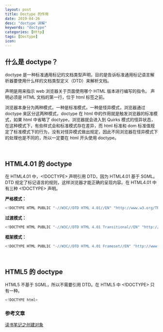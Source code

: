 ```yaml
---
layout: post
title: Doctype 的作用
date: 2019-04-26
desc: "doctype 讲解"
keywords: "doctype"
categories: [Http]
tags: [Doctype]
icon:
---
```


## 什么是 doctype？

doctype 是一种标准通用标记的文档类型声明，目的是告诉标准通用标记语言解析器要使用什么样的文档类型定义（DTD）来解析文档。

<!DOCTYPE> 声明是用来指示 web 浏览器关于页面使用哪个 HTML 版本进行编写的指令。

<!DOCTYPE> 声明必须是 HTML 文档的第一行，位于 html 标签之前。

浏览器本身分为两种模式，一种是标准模式，一种是怪异模式，浏览器通过 doctype 来区分这两种模式，doctype 在 html 中的作用就是触发浏览器的标准模式，如果 html 中省略了 doctype，浏览器就会进入到 Quirks 模式的怪异状态，在这种模式下，有些样式会和标准模式存在差异，而 html 标准和 dom 标准值规定了标准模式下的行为，没有对怪异模式做出规定，因此不同浏览器在怪异模式下的处理也是不同的，所以一定要在 html 开头使用 doctype。

<br>

## HTML4.01 的 doctype

在 HTML4.01 中，<!DOCTYPE> 声明引用 DTD，因为 HTML4.01 基于 SGML。DTD 规定了标记语言的规则，这样浏览器才能正确的呈现内容。在 HTML4.01 中有三种 <!DOCTYPE> 声明。

**严格模式：**

~~~javascript
<!DOCTYPE HTML PUBLIC "-//W3C//DTD HTML 4.01//EN" "http://www.w3.org/TR/html4/strict.dtd">
~~~

**过渡模式：**

~~~javascript
<!DOCTYPE HTML PUBLIC "-//W3C//DTD HTML 4.01 Transitional//EN" "http://www.w3.org/TR/html4/loose.dtd">
~~~

**框架模式：**

~~~javascript
<!DOCTYPE HTML PUBLIC "-//W3C//DTD HTML 4.01 Frameset//EN" "http://www.w3.org/TR/html4/frameset.dtd">
~~~

<br>

## HTML5 的 doctype

HTML5 不基于 SGML，所以不需要引用 DTD。在 HTML5 中 <!DOCTYPE> 只有一种。

~~~javascript
<!DOCTYPE html>
~~~

### 参考文章

[读书笔记之创建对象](http://alvinyuxt.github.io/2016/11/14/%E8%AF%BB%E4%B9%A6%E7%AC%94%E8%AE%B0%E4%B9%8B%E5%88%9B%E5%BB%BA%E5%AF%B9%E8%B1%A1/#more)
